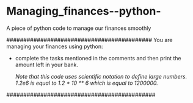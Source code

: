 # Managing_finances--python-
A piece of python code to manage our finances smoothly

###########################################
You are managing your finances using python: 

* complete the tasks mentioned in the comments and then print the amount left in your bank.

     *Note that this code uses scientific notation to define large numbers. 1.2e6 is equal to 1.2 * 10 ** 6 which is equal to 1200000.*
     
############################################
